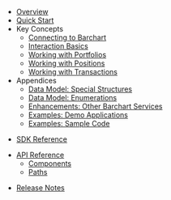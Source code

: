 * [Overview](/content/product_overview)
* [Quick Start](/content/quick_start)
* Key Concepts
  * [Connecting to Barchart](/content/concepts/connecting_to_barchart)
  * [Interaction Basics](/content/concepts/interaction_basics)
  * [Working with Portfolios](/content/concepts/working_with_portfolios)
  * [Working with Positions](/content/concepts/working_with_positions)
  * [Working with Transactions](/content/concepts/working_with_transactions)
* Appendices
  * [Data Model: Special Structures](/content/appendices/data_model_structures)
  * [Data Model: Enumerations](/content/appendices/data_model_enumerations)
  * [Enhancements: Other Barchart Services](/content/appendices/other_barchart_services)
  * [Examples: Demo Applications](/content/appendices/demo_applications)
  * [Examples: Sample Code](/content/appendices/sample_code)
<!-- sdk_open -->
* [SDK Reference](/content/sdk_reference)
<!-- sdk_close -->
<!-- api_open -->
* [API Reference](/content/api_reference)
	* [Components](/content/api/components)
	* [Paths](/content/api/paths)
<!-- api_close -->
* [Release Notes](/content/release_notes)